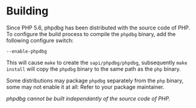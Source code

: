 Building
========

Since PHP 5.6, phpdbg has been distributed with the source code of PHP. To configure the build process to compile the ```phpdbg``` binary, add the following configure switch:

    --enable-phpdbg

This will cause ```make``` to create the ```sapi/phpdbg/phpdbg```, subsequently ```make install``` will copy the ```phpdbg``` binary to the same path as the ```php``` binary.

Some distributions may package ```phpdbg``` separately from the ```php``` binary, some may not enable it at all: Refer to your package maintainer.

*phpdbg cannot be built independantly of the source code of PHP.*
